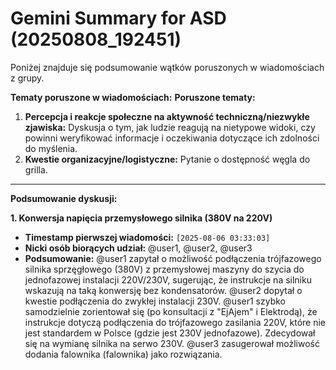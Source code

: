# Gemini Summary for ASD (20250808_192451)

Poniżej znajduje się podsumowanie wątków poruszonych w wiadomościach z grupy.

**Tematy poruszone w wiadomościach:**
**Poruszone tematy:**
1.  **Percepcja i reakcje społeczne na aktywność techniczną/niezwykłe zjawiska:** Dyskusja o tym, jak ludzie reagują na nietypowe widoki, czy powinni weryfikować informacje i oczekiwania dotyczące ich zdolności do myślenia.
2.  **Kwestie organizacyjne/logistyczne:** Pytanie o dostępność węgla do grilla.

---

**Podsumowanie dyskusji:**

**1. Konwersja napięcia przemysłowego silnika (380V na 220V)**
*   **Timestamp pierwszej wiadomości:** `[2025-08-06 03:33:03]`
*   **Nicki osób biorących udział:** @user1, @user2, @user3
*   **Podsumowanie:** @user1 zapytał o możliwość podłączenia trójfazowego silnika sprzęgłowego (380V) z przemysłowej maszyny do szycia do jednofazowej instalacji 220V/230V, sugerując, że instrukcje na silniku wskazują na taką konwersję bez kondensatorów. @user2 dopytał o kwestie podłączenia do zwykłej instalacji 230V. @user1 szybko samodzielnie zorientował się (po konsultacji z "EjAjem" i Elektrodą), że instrukcje dotyczą podłączenia do trójfazowego zasilania 220V, które nie jest standardem w Polsce (gdzie jest 230V jednofazowe). Zdecydował się na wymianę silnika na serwo 230V. @user3 zasugerował możliwość dodania falownika (falownika) jako rozwiązania.